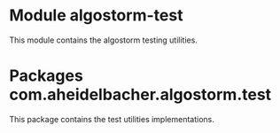# Module algostorm-test

This module contains the algostorm testing utilities.

# Packages com.aheidelbacher.algostorm.test

This package contains the test utilities implementations.
